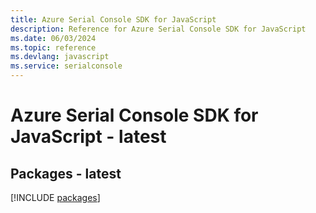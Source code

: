 ```yaml
---
title: Azure Serial Console SDK for JavaScript
description: Reference for Azure Serial Console SDK for JavaScript
ms.date: 06/03/2024
ms.topic: reference
ms.devlang: javascript
ms.service: serialconsole
---
```

# Azure Serial Console SDK for JavaScript - latest
## Packages - latest
[!INCLUDE [packages](serial-console-index.md)]